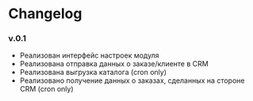 Changelog
=========

### v.0.1

* Реализован интерфейс настроек модуля
* Реализована отправка данных о заказе/клиенте в CRM
* Реализована выгрузка каталога (cron only)
* Реализовано получение данных о заказах, сделанных на стороне CRM (cron only)